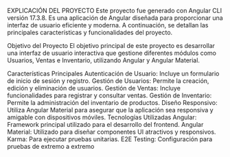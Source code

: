 EXPLICACIÓN DEL PROYECTO
Este proyecto fue generado con Angular CLI versión 17.3.8. Es una aplicación de Angular diseñada para proporcionar una interfaz de usuario eficiente y moderna. A continuación, se detallan las principales características y funcionalidades del proyecto.

Objetivo del Proyecto
El objetivo principal de este proyecto es desarrollar una interfaz de usuario interactiva que gestione diferentes módulos como Usuarios, Ventas e Inventario, utilizando Angular y Angular Material.

Características Principales
Autenticación de Usuario: Incluye un formulario de inicio de sesión y registro.
Gestión de Usuarios: Permite la creación, edición y eliminación de usuarios.
Gestión de Ventas: Incluye funcionalidades para registrar y consultar ventas.
Gestión de Inventario: Permite la administración del inventario de productos.
Diseño Responsivo: Utiliza Angular Material para asegurar que la aplicación sea responsiva y amigable con dispositivos móviles.
Tecnologías Utilizadas
Angular: Framework principal utilizado para el desarrollo del frontend.
Angular Material: Utilizado para diseñar componentes UI atractivos y responsivos.
Karma: Para ejecutar pruebas unitarias.
E2E Testing: Configuración para pruebas de extremo a extremo
